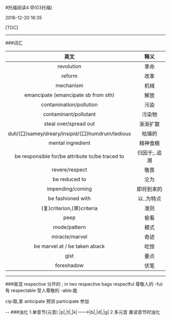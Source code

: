 #托福阅读4
@(03托福)

2016-12-20 16:35

[TOC]

------

###词汇

| 英文 | 释义 |
| :-: | :-: |
| revolution | 革命 |
| reform | 改革 |
| mechanism | 机械 |
| emancipate (emancipate sb from sth) | 解放 |
| contamination/pollution | 污染 |
| contaminant/pollutant | 污染物 |
| steal over/spread out | 渐渐扩散 |
| dull/(口)samey/dreary/insipid/(口)humdrum/tedious | 枯燥的 |
| mental ingredient | 精神食粮 |
| be responsible for/be attribute to/be traced to | 归因于;..追溯 |
| revere/respect | 敬畏 |
| be reduced to  | 沦为 |
| impending/coming | 即将到来的 |
| be fashioned with | 以..为特点 |
| (复)criterion,(单)criteria | 准则 |
| peep | 偷看 |
| mode/pattern | 模式 |
| miracle/marvel | 奇迹 |
| be marvel at / be taken aback | 吃惊 |
| gist | 要点 |
| foreshadow | 伏笔 |


---
###易混
respective 分开的 ; in two respective bags
respectful 尊敬人的 -ful:有
respectable 受人尊敬的 -able:能

cip:取,拿
anticipate 预测
participate 参加 

--
###浊化
1.单音节(元音) |p|,|t|,|k|--->|b|,|d|,|g|
2.多元音 重读音节时浊化


